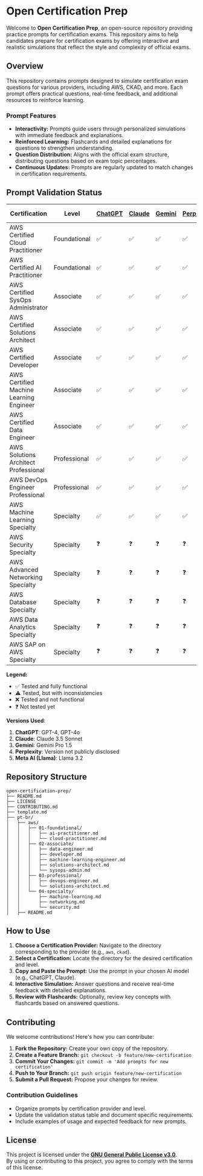 # Open Certification Prep

Welcome to **Open Certification Prep**, an open-source repository providing practice prompts for certification exams. This repository aims to help candidates prepare for certification exams by offering interactive and realistic simulations that reflect the style and complexity of official exams.

## Overview

This repository contains prompts designed to simulate certification exam questions for various providers, including AWS, CKAD, and more. Each prompt offers practical questions, real-time feedback, and additional resources to reinforce learning.

### Prompt Features

- **Interactivity:** Prompts guide users through personalized simulations with immediate feedback and explanations.
- **Reinforced Learning:** Flashcards and detailed explanations for questions to strengthen understanding.
- **Question Distribution:** Aligns with the official exam structure, distributing questions based on exam topic percentages.
- **Continuous Updates:** Prompts are regularly updated to match changes in certification requirements.

## Prompt Validation Status

| Certification                          | Level        | [ChatGPT](https://chatgpt.com) | [Claude](https://claude.ai) | [Gemini](https://gemini.google.com) | [Perplexity](https://www.perplexity.ai) | [Meta AI](https://www.meta.ai) | Status                |
|---------------------------------------|--------------|---------------------------------------|-----------------------------------------|---------------------------------------------|-------------------------------------------|--------------------------------|-----------------------|
| AWS Certified Cloud Practitioner       | Foundational | ✅                                     | ✅                                     | ✅                                         | ✅                                        | ✅                             | Active                |
| AWS Certified AI Practitioner          | Foundational | ✅                                     | ✅                                     | ✅                                         | ✅                                        | ✅                             | Active                |
| AWS Certified SysOps Administrator     | Associate    | ✅                                     | ✅                                     | ✅                                         | ✅                                        | ✅                             | Active                |
| AWS Certified Solutions Architect      | Associate    | ✅                                     | ✅                                     | ✅                                         | ✅                                        | ✅                             | Active                |
| AWS Certified Developer                | Associate    | ✅                                     | ✅                                     | ✅                                         | ✅                                        | ✅                             | Active                |
| AWS Certified Machine Learning Engineer| Associate    | ✅                                     | ✅                                     | ✅                                         | ✅                                        | ✅                             | Active                |
| AWS Certified Data Engineer            | Associate    | ✅                                     | ✅                                     | ✅                                         | ✅                                        | ✅                             | Active                |
| AWS Solutions Architect Professional   | Professional | ✅                                     | ✅                                     | ✅                                         | ✅                                        | ✅                             | Active                |
| AWS DevOps Engineer Professional       | Professional | ✅                                     | ✅                                     | ✅                                         | ✅                                        | ✅                             | Active                |
| AWS Machine Learning Specialty         | Specialty    | ✅                                     | ✅                                     | ✅                                         | ✅                                        | ✅                             | Active                |
| AWS Security Specialty                 | Specialty    | ❓                                     | ❓                                     | ❓                                         | ❓                                        | ❓                             | In Development        |
| AWS Advanced Networking Specialty      | Specialty    | ❓                                     | ❓                                     | ❓                                         | ❓                                        | ❓                             | In Development        |
| AWS Database Specialty                 | Specialty    | ❓                                     | ❓                                     | ❓                                         | ❓                                        | ❓                             | In Development        |
| AWS Data Analytics Specialty           | Specialty    | ❓                                     | ❓                                     | ❓                                         | ❓                                        | ❓                             | In Development        |
| AWS SAP on AWS Specialty               | Specialty    | ❓                                     | ❓                                     | ❓                                         | ❓                                        | ❓                             | In Development        |

**Legend:**
- ✅ Tested and fully functional
- ⚠️ Tested, but with inconsistencies
- ❌ Tested and not functional
- ❓ Not tested yet

**Versions Used**:
1. **ChatGPT**: GPT-4, GPT-4o
2. **Claude**: Claude 3.5 Sonnet
3. **Gemini**: Gemini Pro 1.5
4. **Perplexity**: Version not publicly disclosed
5. **Meta AI (Llama)**: Llama 3.2 

## Repository Structure

```
open-certification-prep/
├── README.md
├── LICENSE
├── CONTRIBUTING.md
├── template.md
├── pt-br/
│   ├── aws/
│   │   ├── 01-foundational/
│   │   │   ├── ai-practitioner.md
│   │   │   └── cloud-practitioner.md
│   │   ├── 02-associate/
│   │   │   ├── data-engineer.md
│   │   │   ├── developer.md
│   │   │   ├── machine-learning-engineer.md
│   │   │   ├── solutions-architect.md
│   │   │   └── sysops-admin.md
│   │   ├── 03-professional/
│   │   │   ├── devops-engineer.md
│   │   │   └── solutions-architect.md
│   │   └── 04-specialty/
│   │       ├── machine-learning.md
│   │       ├── networking.md
│   │       └── security.md
│   ├── README.md
```

## How to Use

1. **Choose a Certification Provider:** Navigate to the directory corresponding to the provider (e.g., `aws`, `ckad`).
2. **Select a Certification:** Locate the directory for the desired certification and level.
3. **Copy and Paste the Prompt:** Use the prompt in your chosen AI model (e.g., ChatGPT, Claude).
4. **Interactive Simulation:** Answer questions and receive real-time feedback with detailed explanations.
5. **Review with Flashcards:** Optionally, review key concepts with flashcards based on answered questions.

## Contributing

We welcome contributions! Here's how you can contribute:

1. **Fork the Repository:** Create your own copy of the repository.
2. **Create a Feature Branch:** `git checkout -b feature/new-certification`
3. **Commit Your Changes:** `git commit -m 'Add prompts for new certification'`
4. **Push to Your Branch:** `git push origin feature/new-certification`
5. **Submit a Pull Request:** Propose your changes for review.

### Contribution Guidelines

- Organize prompts by certification provider and level.
- Update the validation status table and document specific requirements.
- Include examples of usage and expected feedback for new prompts.

## License

This project is licensed under the **[GNU General Public License v3.0](LICENSE)**.  
By using or contributing to this project, you agree to comply with the terms of this license.